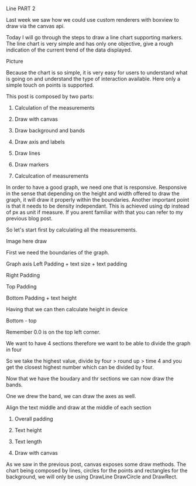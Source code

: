 Line PART 2

Last week we saw how we could use custom renderers with boxview to draw via the canvas api.

Today I will go through the steps to draw a line chart supporting markers.
The line chart is very simple and has only one objective, give a rough indication of the current trend of the data displayed.

Picture

Because the chart is so simple, it is very easy for users to understand what is going on and understand the type of interaction available.
Here only a simple touch on points is supported.

This post is composed by two parts:

1. Calculation of the measurements
2. Draw with canvas

1. Draw background and bands
2. Draw axis and labels
3. Draw lines
4. Draw markers

1. Calculcation of measurements

In order to have a good graph, we need one that is responsive. Responsive in the sense that depending on the height and width offered to draw the graph, it will draw it properly within the boundaries. Another important point is that it needs to be density independant. This is achieved using dp instead of px as unit if measure. If you arent familiar with that you can refer to my previous blog post.

So let's start first by calculating all the measurements.

Image here draw

First we need the boundaries of the graph.

Graph axis
Left
Padding + text size + text padding

Right
Padding

Top
Padding

Bottom
Padding + text height

Having that we can then calculate height in device

Bottom - top

Remember 0.0 is on the top left corner.

We want to have 4 sections therefore we want to be able to divide the graph in four

So we take the highest value, divide by four > round up > time 4 and you get the closest highest number which can be divided by four.

Now that we have the boudary and thr sections we can now draw the bands.

One we drew the band, we can draw the axes as well.

Align the text middle and draw at the middle of each section

1. Overall padding
2. Text height
3. Text length

2. Draw with canvas

As we saw in the previous post, canvas exposes some draw methods.
The chart being composed by lines, circles for the points and rectangles for the background, we will only be using DrawLine DrawCircle and DrawRect.
